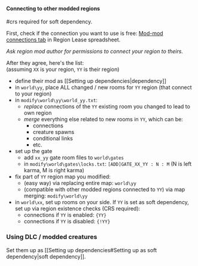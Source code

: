 #### Connecting to other modded regions  
#crs required for soft dependency.  

First, check if the connection you want to use is free: [Mod-mod connections tab](https://docs.google.com/spreadsheets/d/14wt42_ZalI5di8zpUFx3WvPWldC_L7SwIbgb_TxOpUk/edit?gid=758721855#gid=758721855) in Region Lease spreadsheet.

*Ask region mod author for permissions to connect your region to theirs.*  

After they agree, here's the list:  
(assuming `XX` is your region, `YY` is their region)
- define their mod as [[Setting up dependencies|dependency]]
- in `world\yy`, place ALL changed / new rooms for `YY` region (that connect to your region)
- in `modify\world\yy\world_yy.txt`:
	- *replace* connections of the `YY` existing room you changed to lead to own region
	- *merge* everything else related to new rooms in `YY`, which can be:
		- connections
		- creature spawns
		- conditional links
		- etc.
- set up the gate
	- add `xx_yy` gate room files to `world\gates`
	- in `modify\world\gates\locks.txt`: 
		`[ADD]GATE_XX_YY : N : M` (N is left karma, M is right karma)
- fix part of `YY` region map you modified:
	- (easy way) via replacing entire map: `world\yy`
	- (compatible with other modded regions connected to `YY`) via map merging: `modify\world\yy`
- in `world\xx`, set up rooms on your side.
	If `YY` is set as soft dependency, set up via region existence checks (CRS required):
	- connections if `YY` is enabled: `{YY}`
	- connections if `YY` is disabled: `{!YY}`

### Using DLC / modded creatures
Set them up as [[Setting up dependencies#Setting up as soft dependency|soft dependency]].